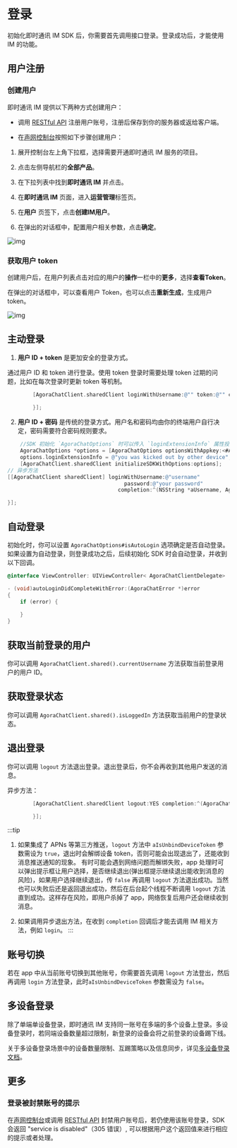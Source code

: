 # 登录

初始化即时通讯 IM SDK 后，你需要首先调用接口登录。登录成功后，才能使用 IM 的功能。

## 用户注册

### 创建用户

即时通讯 IM 提供以下两种方式创建用户：

- 调用 [RESTful API](/docs/sdk/server-side/account_system.html#注册用户) 注册用户账号，注册后保存到你的服务器或返给客户端。

- 在[声网控制台](https://console.shengwang.cn/overview)按照如下步骤创建用户：

1. 展开控制台左上角下拉框，选择需要开通即时通讯 IM 服务的项目。

2. 点击左侧导航栏的**全部产品**。

3. 在下拉列表中找到**即时通讯 IM** 并点击。

4. 在**即时通讯 IM** 页面，进入**运营管理**标签页。

5. 在**用户** 页签下，点击**创建IM用户**。

6. 在弹出的对话框中，配置用户相关参数，点击**确定**。

![img](/images/android/user_create.png)

### 获取用户 token

创建用户后，在用户列表点击对应的用户的**操作**一栏中的**更多**，选择**查看Token**。

在弹出的对话框中，可以查看用户 Token，也可以点击**重新生成**，生成用户 token。

![img](/images/android/user_token.png)

## 主动登录

1. **用户 ID + token** 是更加安全的登录方式。

通过用户 ID 和 token 进行登录。使用 token 登录时需要处理 token 过期的问题，比如在每次登录时更新 token 等机制。

```objectivec
        [AgoraChatClient.sharedClient loginWithUsername:@"" token:@"" completion:^(NSString * _Nonnull aUsername, AgoraChatError * _Nullable aError) {
            
        }];
```

2. **用户 ID + 密码** 是传统的登录方式。用户名和密码均由你的终端用户自行决定，密码需要符合密码规则要求。

```objectivec
    //SDK 初始化 `AgoraChatOptions` 时可以传入 `loginExtensionInfo` 属性投递给被踢下线的设备。该属性需要开启多设备登录的情况下才能生效。
    AgoraChatOptions *options = [AgoraChatOptions optionsWithAppkey:<#AppKey#>];
    options.loginExtensionInfo = @"you was kicked out by other device";
    [AgoraChatClient.sharedClient initializeSDKWithOptions:options];
// 异步方法
[[AgoraChatClient sharedClient] loginWithUsername:@"username"
                                     password:@"your password"
                                   completion:^(NSString *aUsername, AgoraChatError *aError) {

}];
```

## 自动登录

初始化时，你可以设置 `AgoraChatOptions#isAutoLogin` 选项确定是否自动登录。如果设置为自动登录，则登录成功之后，后续初始化 SDK 时会自动登录，并收到以下回调。

```objectivec
@interface ViewController: UIViewController< AgoraChatClientDelegate>

- (void)autoLoginDidCompleteWithError:(AgoraChatError *)error
{
    if (error) {
        
    }
}
```

## 获取当前登录的用户

你可以调用 `AgoraChatClient.shared().currentUsername` 方法获取当前登录用户的用户 ID。

## 获取登录状态

你可以调用 `AgoraChatClient.shared().isLoggedIn` 方法获取当前用户的登录状态。

## 退出登录

你可以调用 `logout` 方法退出登录。退出登录后，你不会再收到其他用户发送的消息。 

异步方法：

```objectivec
        [AgoraChatClient.sharedClient logout:YES completion:^(AgoraChatError * _Nullable aError) {
            
        }];
```

:::tip

1. 如果集成了 APNs 等第三方推送，`logout` 方法中 `aIsUnbindDeviceToken` 参数需设为 `true`，退出时会解绑设备 token，否则可能会出现退出了，还能收到消息推送通知的现象。
有时可能会遇到网络问题而解绑失败，app 处理时可以弹出提示框让用户选择，是否继续退出(弹出框提示继续退出能收到消息的风险)，如果用户选择继续退出，传 `false` 再调用 `logout` 方法退出成功。当然也可以失败后还是返回退出成功，然后在后台起个线程不断调用 `logout` 方法直到成功。这样存在风险，即用户杀掉了 app，网络恢复后用户还会继续收到消息。

2. 如果调用异步退出方法，在收到 `completion` 回调后才能去调用 IM 相关方法，例如 `login`。
:::

## 账号切换

若在 app 中从当前账号切换到其他账号，你需要首先调用 `logout` 方法登出，然后再调用 `login` 方法登录，此时`aIsUnbindDeviceToken` 参数需设为 `false`。

## 多设备登录

除了单端单设备登录，即时通讯 IM 支持同一账号在多端的多个设备上登录。多设备登录时，若同端设备数量超过限制，新登录的设备会将之前登录的设备踢下线。

关于多设备登录场景中的设备数量限制、互踢策略以及信息同步，详见[多设备登录文档](multi_device.html)。


## 更多

### 登录被封禁账号的提示

在[声网控制台](https://console.shengwang.cn/overview)或调用 [RESTful API](/docs/sdk/server-side/account_system.html#账号封禁) 封禁用户账号后，若仍使用该账号登录，SDK会返回 "service is disabled"（305 错误）, 可以根据用户这个返回值来进行相应的提示或者处理。
